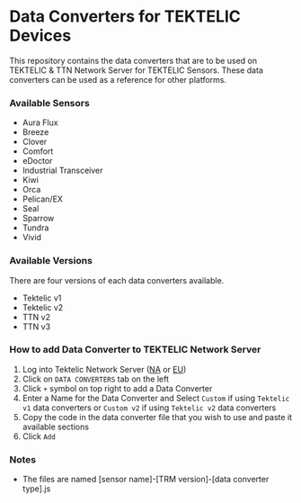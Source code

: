 # Data Converters for TEKTELIC Devices
This repository contains the data converters that are to be used on TEKTELIC & TTN Network Server for TEKTELIC Sensors. These data converters can be used as a reference for other platforms.

### Available Sensors 
- Aura Flux
- Breeze
- Clover
- Comfort
- eDoctor
- Industrial Transceiver
- Kiwi
- Orca
- Pelican/EX
- Seal
- Sparrow
- Tundra
- Vivid

### Available Versions
There are four versions of each data converters available.
- Tektelic v1
- Tektelic v2
- TTN v2
- TTN v3

### How to add Data Converter to TEKTELIC Network Server
1. Log into Tektelic Network Server ([NA](https://lorawan-ns-na.tektelic.com) or [EU](https://lorawan-ns-eu.tektelic.com))
2. Click on `DATA CONVERTERS` tab on the left
3. Click `+` symbol on top right to add a Data Converter
4. Enter a Name for the Data Converter and Select `Custom` if using `Tektelic v1` data converters or `Custom v2` if using `Tektelic v2` data converters
5. Copy the code in the data converter file that you wish to use and paste it available sections
6. Click `Add`

### Notes
- The files are named [sensor name]-[TRM version]-[data converter type].js